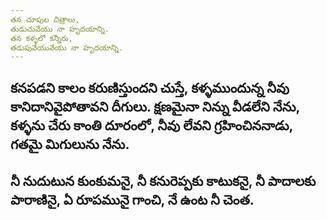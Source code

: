 ```yaml
---
తన చూపుల చిత్రాలు,
తుడుచువేయు నా హృదయాన్ని.
తన కళ్ళలో కన్నీరు,
తడుపువేయువేయు నా హృదయాన్ని.
---
```

కనపడని కాలం కరుణిస్తుందని చుస్తే,
కళ్ళముందున్న నీవు కానిదానివైపోతావని దీగులు.
క్షణమైనా నిన్ను వీడలేని నేను,
కళ్ళను చేరు కాంతి దూరంలో,
నీవు లేవని గ్రహించిననాడు,
గతమై మిగులును నేను.
---
నీ నుదుటున కుంకుమనై,
నీ కనురెప్పకు కాటుకనై,
నీ పాదాలకు పారాణినై,
ఏ రూపమునై గాంచి,
నే  ఉంట నీ చెంత.
---

